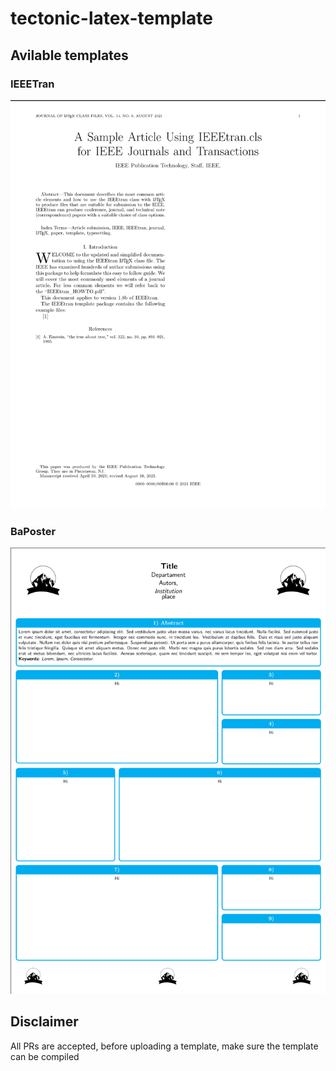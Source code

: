 # tectonic-latex-template

## Avilable templates

### IEEETran

![IEEETran preview](./IEEETran/src/.preview.png)


### BaPoster


![BaPoster preview](./BaPoster/src/.preview.png)


## Disclaimer

All PRs are accepted, before uploading a template, make sure the template can be compiled

